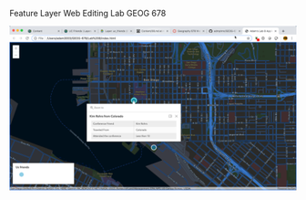 Feature Layer Web Editing Lab
GEOG 678

![Screensho 1](https://github.com/admptmn/GEOG-678/blob/master/Lab%208/Screenshots/2019-07-05_11-04-10.png)
